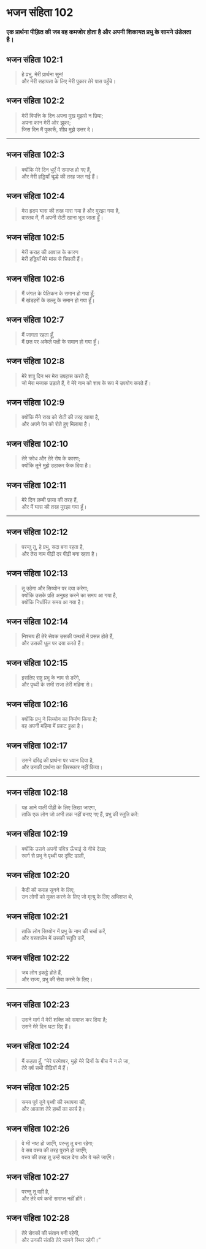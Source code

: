 # भजन संहिता 102

### एक प्रार्थना पीड़ित की जब वह कमजोर होता है और अपनी शिकायत प्रभु के सामने उंडेलता है।

## भजन संहिता 102:1

> हे प्रभु, मेरी प्रार्थना सुन!  
> और मेरी सहायता के लिए मेरी पुकार तेरे पास पहुँचे।

## भजन संहिता 102:2

> मेरी विपत्ति के दिन अपना मुख मुझसे न छिपा;  
> अपना कान मेरी ओर झुका;  
> जिस दिन मैं पुकारूँ, शीघ्र मुझे उत्तर दे।

---

## भजन संहिता 102:3

> क्योंकि मेरे दिन धुएँ में समाप्त हो गए हैं,  
> और मेरी हड्डियाँ चूल्हे की तरह जल गई हैं।

## भजन संहिता 102:4

> मेरा हृदय घास की तरह मारा गया है और मुरझा गया है,  
> वास्तव में, मैं अपनी रोटी खाना भूल जाता हूँ।

## भजन संहिता 102:5

> मेरी कराह की आवाज़ के कारण  
> मेरी हड्डियाँ मेरे मांस से चिपकी हैं।

## भजन संहिता 102:6

> मैं जंगल के पेलिकन के समान हो गया हूँ;  
> मैं खंडहरों के उल्लू के समान हो गया हूँ।

## भजन संहिता 102:7

> मैं जागता रहता हूँ,  
> मैं छत पर अकेले पक्षी के समान हो गया हूँ।

## भजन संहिता 102:8

> मेरे शत्रु दिन भर मेरा उपहास करते हैं;  
> जो मेरा मजाक उड़ाते हैं, वे मेरे नाम को शाप के रूप में उपयोग करते हैं।

## भजन संहिता 102:9

> क्योंकि मैंने राख को रोटी की तरह खाया है,  
> और अपने पेय को रोते हुए मिलाया है।

## भजन संहिता 102:10

> तेरे क्रोध और तेरे रोष के कारण;  
> क्योंकि तूने मुझे उठाकर फेंक दिया है।

## भजन संहिता 102:11

> मेरे दिन लम्बी छाया की तरह हैं,  
> और मैं घास की तरह मुरझा गया हूँ।

---

## भजन संहिता 102:12

> परन्तु तू, हे प्रभु, सदा बना रहता है,  
> और तेरा नाम पीढ़ी दर पीढ़ी बना रहता है।

## भजन संहिता 102:13

> तू उठेगा और सिय्योन पर दया करेगा;  
> क्योंकि उसके प्रति अनुग्रह करने का समय आ गया है,  
> क्योंकि निर्धारित समय आ गया है।

## भजन संहिता 102:14

> निश्चय ही तेरे सेवक उसकी पत्थरों में प्रसन्न होते हैं,  
> और उसकी धूल पर दया करते हैं।

## भजन संहिता 102:15

> इसलिए राष्ट्र प्रभु के नाम से डरेंगे,  
> और पृथ्वी के सभी राजा तेरी महिमा से।

## भजन संहिता 102:16

> क्योंकि प्रभु ने सिय्योन का निर्माण किया है;  
> वह अपनी महिमा में प्रकट हुआ है।

## भजन संहिता 102:17

> उसने दरिद्र की प्रार्थना पर ध्यान दिया है,  
> और उनकी प्रार्थना का तिरस्कार नहीं किया।

---

## भजन संहिता 102:18

> यह आने वाली पीढ़ी के लिए लिखा जाएगा,  
> ताकि एक लोग जो अभी तक नहीं बनाए गए हैं, प्रभु की स्तुति करें:

## भजन संहिता 102:19

> क्योंकि उसने अपनी पवित्र ऊँचाई से नीचे देखा;  
> स्वर्ग से प्रभु ने पृथ्वी पर दृष्टि डाली,

## भजन संहिता 102:20

> कैदी की कराह सुनने के लिए,  
> उन लोगों को मुक्त करने के लिए जो मृत्यु के लिए अभिशप्त थे,

## भजन संहिता 102:21

> ताकि लोग सिय्योन में प्रभु के नाम की चर्चा करें,  
> और यरूशलेम में उसकी स्तुति करें,

## भजन संहिता 102:22

> जब लोग इकट्ठे होते हैं,  
> और राज्य, प्रभु की सेवा करने के लिए।

---

## भजन संहिता 102:23

> उसने मार्ग में मेरी शक्ति को समाप्त कर दिया है;  
> उसने मेरे दिन घटा दिए हैं।

## भजन संहिता 102:24

> मैं कहता हूँ, “मेरे परमेश्वर, मुझे मेरे दिनों के बीच में न ले जा,  
> तेरे वर्ष सभी पीढ़ियों में हैं।

## भजन संहिता 102:25

> समय पूर्व तूने पृथ्वी की स्थापना की,  
> और आकाश तेरे हाथों का कार्य है।

## भजन संहिता 102:26

> वे भी नष्ट हो जाएँगे, परन्तु तू बना रहेगा;  
> वे सब वस्त्र की तरह पुराने हो जाएँगे;  
> वस्त्र की तरह तू उन्हें बदल देगा और वे चले जाएँगे।

## भजन संहिता 102:27

> परन्तु तू वही है,  
> और तेरे वर्ष कभी समाप्त नहीं होंगे।

## भजन संहिता 102:28

> तेरे सेवकों की संतान बनी रहेगी,  
> और उनकी संतति तेरे सामने स्थिर रहेगी।”
